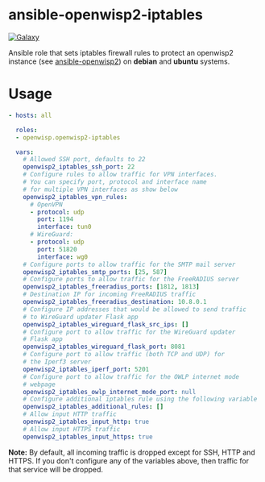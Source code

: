 ansible-openwisp2-iptables
==========================

[![Galaxy](https://img.shields.io/badge/galaxy-openwisp.openwisp2--iptables-blue.svg?style=flat-square)](https://galaxy.ansible.com/openwisp/openwisp2-iptables/)

Ansible role that sets iptables firewall rules to protect an openwisp2 instance (see [ansible-openwisp2](https://github.com/openwisp/ansible-openwisp2)) on **debian** and **ubuntu** systems.

Usage
=====

```yaml
- hosts: all

  roles:
  - openwisp.openwisp2-iptables

  vars:
    # Allowed SSH port, defaults to 22
    openwisp2_iptables_ssh_port: 22
    # Configure rules to allow traffic for VPN interfaces.
    # You can specify port, protocol and interface name
    # for multiple VPN interfaces as show below
    openwisp2_iptables_vpn_rules:
      # OpenVPN
      - protocol: udp
        port: 1194
        interface: tun0
      # WireGuard:
      - protocol: udp
        port: 51820
        interface: wg0
    # Configure ports to allow traffic for the SMTP mail server
    openwisp2_iptables_smtp_ports: [25, 587]
    # Configure ports to allow traffic for the FreeRADIUS server
    openwisp2_iptables_freeradius_ports: [1812, 1813]
    # Destination IP for incoming FreeRADIUS traffic
    openwisp2_iptables_freeradius_destination: 10.8.0.1
    # Configure IP addresses that would be allowed to send traffic
    # to WireGuard updater Flask app
    openwisp2_iptables_wireguard_flask_src_ips: []
    # Configure port to allow traffic for the WireGuard updater
    # Flask app
    openwisp2_iptables_wireguard_flask_port: 8081
    # Configure port to allow traffic (both TCP and UDP) for
    # the Iperf3 server
    openwisp2_iptables_iperf_port: 5201
    # Configure port to allow traffic for the OWLP internet mode
    # webpage
    openwisp2_iptables_owlp_internet_mode_port: null
    # Configure additional iptables rule using the following variable
    openwisp2_iptables_additional_rules: []
    # Allow input HTTP traffic
    openwisp2_iptables_input_http: true
    # Allow input HTTPS traffic
    openwisp2_iptables_input_https: true
```

**Note:** By default, all incoming traffic is dropped except
for SSH, HTTP and HTTPS. If you don't configure any of the variables
above, then traffic for that service will be dropped.
